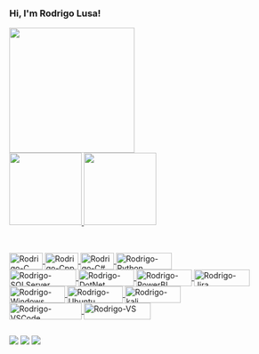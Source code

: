 ### Hi, I'm Rodrigo Lusa!
 
 <div>
  <a href="https://github.com/rodrigolusa">
  <img height="225" src="https://github-readme-streak-stats.herokuapp.com?user=rodrigolusa&theme=merko"/><br>
  <img height="130" src="https://github-readme-stats.vercel.app/api?username=rodrigolusa&show_icons=true&theme=merko&include_all_commits=true&count_private=true"/>
  <img height="130" src="https://github-readme-stats.vercel.app/api/top-langs/?username=rodrigolusa&layout=compact&langs_count=7&theme=merko"/>
</div>

 ##
<div style="display: inline"><br>
 <img align="center" alt="Rodrigo-C" height="30" width="60" src="https://img.shields.io/badge/C-00599C?style=for-the-badge&logo=c&logoColor=white">
 <img align="center" alt="Rodrigo-Cpp" height="30" width="60" src="https://img.shields.io/badge/C%2B%2B-00599C?style=for-the-badge&logo=c%2B%2B&logoColor=white">
 <img align="center" alt="Rodrigo-C#" height="30" width="60" src="https://img.shields.io/badge/C%23-239120?style=for-the-badge&logo=c-sharp&logoColor=white">
 <img align="center" alt="Rodrigo-Python" height="30" width="100" src="https://img.shields.io/badge/Python-3776AB?style=for-the-badge&logo=python&logoColor=white">
</div>
 
<div style="display: inline"><br>
 <img align="center" alt="Rodrigo-SQLServer" height="30" width="120" src="https://img.shields.io/badge/Microsoft%20SQL%20Sever-CC2927?style=for-the-badge&logo=microsoft%20sql%20server&logoColor=white">
 <img align="center" alt="Rodrigo-DotNet" height="30" width="100" src="https://img.shields.io/badge/.NET-512BD4?style=for-the-badge&logo=dotnet&logoColor=white">
 <img align="center" alt="Rodrigo-PowerBI" height="30" width="100" src="https://img.shields.io/badge/PowerBI-F2C811?style=for-the-badge&logo=Power%20BI&logoColor=white">
 <img align="center" alt="Rodrigo-Jira" height="30" width="100" src="https://img.shields.io/badge/Jira-0052CC?style=for-the-badge&logo=Jira&logoColor=white">
</div>  
 
<div style="display: inline"><br>
 <img align="center" alt="Rodrigo-Windows" height="30" width="100" src="https://img.shields.io/badge/Windows-0078D6?style=for-the-badge&logo=windows&logoColor=white">
 <img align="center" alt="Rodrigo-Ubuntu" height="30" width="100" src="https://img.shields.io/badge/Ubuntu-E95420?style=for-the-badge&logo=ubuntu&logoColor=white">
 <img align="center" alt="Rodrigo-kali" height="30" width="100" src="https://img.shields.io/badge/Kali_Linux-557C94?style=for-the-badge&logo=kali-linux&logoColor=white">
 </div>
 
 <div style="display: inline"><br>
 <img align="center" alt="Rodrigo-VSCode" height="30" width="130" src="https://img.shields.io/badge/Visual_Studio_Code-0078D4?style=for-the-badge&logo=visual%20studio%20code&logoColor=white">
 <img align="center" alt="Rodrigo-VS" height="30" width="120" src="https://img.shields.io/badge/Visual_Studio-5C2D91?style=for-the-badge&logo=visual%20studio&logoColor=white">
 </div>
 
 ##
 
<div> 
  <a href="https://www.instagram.com/rodrigorlusa" target="_blank"><img src="https://img.shields.io/badge/-Instagram-%23E4405F?style=for-the-badge&logo=instagram&logoColor=white" target="_blank"></a>
  <a href="https://www.linkedin.com/in/rodrigolusa/" target="_blank"><img src="https://img.shields.io/badge/-LinkedIn-%230077B5?style=for-the-badge&logo=linkedin&logoColor=white" target="_blank"></a> 
 <a href="https://www.facebook.com/rodrigo.lusa.1/" target="_blank"><img src="https://img.shields.io/badge/Facebook-1877F2?style=for-the-badge&logo=facebook&logoColor=white" target="_blank"></a> 
</div>
